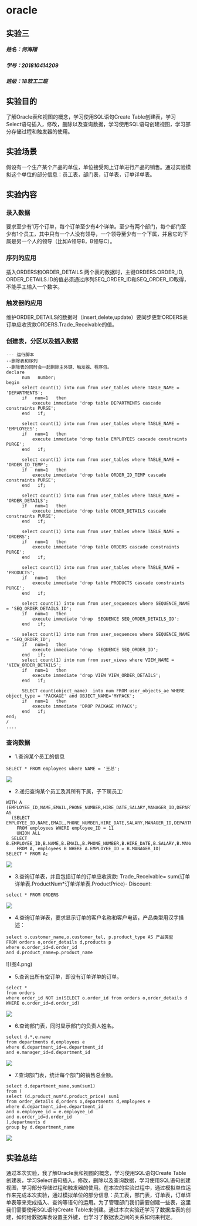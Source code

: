 # oracle
## 实验三
##### 姓名：何海翔 
##### 学号：201810414209
##### 班级：18软工二班

## 实验目的
了解Oracle表和视图的概念，学习使用SQL语句Create Table创建表，学习Select语句插入，修改，删除以及查询数据，学习使用SQL语句创建视图，学习部分存储过程和触发器的使用。
## 实验场景
假设有一个生产某个产品的单位，单位接受网上订单进行产品的销售。通过实验模拟这个单位的部分信息：员工表，部门表，订单表，订单详单表。
## 实验内容
### 录入数据
要求至少有1万个订单，每个订单至少有4个详单。至少有两个部门，每个部门至少有1个员工，其中只有一个人没有领导，一个领导至少有一个下属，并且它的下属是另一个人的领导（比如A领导B，B领导C）。
### 序列的应用
插入ORDERS和ORDER_DETAILS 两个表的数据时，主键ORDERS.ORDER_ID, ORDER_DETAILS.ID的值必须通过序列SEQ_ORDER_ID和SEQ_ORDER_ID取得，不能手工输入一个数字。
### 触发器的应用
维护ORDER_DETAILS的数据时（insert,delete,update）要同步更新ORDERS表订单应收货款ORDERS.Trade_Receivable的值。

### 创建表，分区以及插入数据
```
--- 运行脚本
--删除表和序列
--删除表的同时会一起删除主外键、触发器、程序包。
declare
      num   number;
begin
      select count(1) into num from user_tables where TABLE_NAME = 'DEPARTMENTS';
      if   num=1   then
          execute immediate 'drop table DEPARTMENTS cascade constraints PURGE';
      end   if;

      select count(1) into num from user_tables where TABLE_NAME = 'EMPLOYEES';
      if   num=1   then
          execute immediate 'drop table EMPLOYEES cascade constraints PURGE';
      end   if;

      select count(1) into num from user_tables where TABLE_NAME = 'ORDER_ID_TEMP';
      if   num=1   then
          execute immediate 'drop table ORDER_ID_TEMP cascade constraints PURGE';
      end   if;

      select count(1) into num from user_tables where TABLE_NAME = 'ORDER_DETAILS';
      if   num=1   then
          execute immediate 'drop table ORDER_DETAILS cascade constraints PURGE';
      end   if;

      select count(1) into num from user_tables where TABLE_NAME = 'ORDERS';
      if   num=1   then
          execute immediate 'drop table ORDERS cascade constraints PURGE';
      end   if;

      select count(1) into num from user_tables where TABLE_NAME = 'PRODUCTS';
      if   num=1   then
          execute immediate 'drop table PRODUCTS cascade constraints PURGE';
      end   if;

      select count(1) into num from user_sequences where SEQUENCE_NAME = 'SEQ_ORDER_DETAILS_ID';
      if   num=1   then
          execute immediate 'drop  SEQUENCE SEQ_ORDER_DETAILS_ID';
      end   if;

      select count(1) into num from user_sequences where SEQUENCE_NAME = 'SEQ_ORDER_ID';
      if   num=1   then
          execute immediate 'drop  SEQUENCE SEQ_ORDER_ID';
      end   if;
      select count(1) into num from user_views where VIEW_NAME = 'VIEW_ORDER_DETAILS';
      if   num=1   then
          execute immediate 'drop VIEW VIEW_ORDER_DETAILS';
      end   if;

      SELECT count(object_name)  into num FROM user_objects_ae WHERE object_type = 'PACKAGE' and OBJECT_NAME='MYPACK';
      if   num=1   then
          execute immediate 'DROP PACKAGE MYPACK';
      end   if;
end;
/
....
```


### 查询数据
* 1.查询某个员工的信息
```
SELECT * FROM employees where NAME = '王总';
```
![](图1.png)
* 2.递归查询某个员工及其所有下属，子下属员工:
```
WITH A (EMPLOYEE_ID,NAME,EMAIL,PHONE_NUMBER,HIRE_DATE,SALARY,MANAGER_ID,DEPARTMENT_ID) AS
  (SELECT EMPLOYEE_ID,NAME,EMAIL,PHONE_NUMBER,HIRE_DATE,SALARY,MANAGER_ID,DEPARTMENT_ID
    FROM employees WHERE employee_ID = 11
    UNION ALL
  SELECT B.EMPLOYEE_ID,B.NAME,B.EMAIL,B.PHONE_NUMBER,B.HIRE_DATE,B.SALARY,B.MANAGER_ID,B.DEPARTMENT_ID
    FROM A, employees B WHERE A.EMPLOYEE_ID = B.MANAGER_ID)
SELECT * FROM A;
```
![](图2.png)
* 3.查询订单表，并且包括订单的订单应收货款: Trade_Receivable= sum(订单详单表.ProductNum*订单详单表.ProductPrice)- Discount:
```
select * FROM ORDERS
```
![](图3.png)
* 4.查询订单详表，要求显示订单的客户名称和客户电话，产品类型用汉字描述：
```
select o.customer_name,o.customer_tel, p.product_type AS 产品类型
FROM orders o,order_details d,products p
where o.order_id=d.order_id
and d.product_name=p.product_name
```
!](图4.png)
* 5.查询出所有空订单，即没有订单详单的订单。
```
select * 
from orders
where order_id NOT in(SELECT o.order_id from orders o,order_details d WHERE o.order_id=d.order_id)
```
![](图5.png)
* 6.查询部门表，同时显示部门的负责人姓名。
```
select d.*,e.name
from departments d,employees e
where d.department_id=e.department_id
and e.manager_id=d.department_id
```
![](图6.png)
* 7.查询部门表，统计每个部门的销售总金额。
```
select d.department_name,sum(sum1)
from (
select (d.product_num*d.product_price) sum1
from order_details d,orders o,departments d,employees e
where d.department_id=e.department_id
and o.employee_id = e.employee_id
and o.order_id=d.order_id
),departments d
group by d.department_name
```
![](图7.png)

## 实验总结
通过本次实验，我了解Oracle表和视图的概念，学习使用SQL语句Create Table创建表，学习Select语句插入，修改，删除以及查询数据，学习使用SQL语句创建视图，学习部分存储过程和触发器的使用。在本次的实验过程中，通过模拟单位运作来完成本次实验，通过模拟单位的部分信息：员工表，部门表，订单表，订单详单表等来完成插入、查询等语句的运用。为了管理部门我们需要创建一些表，这里我们需要使用SQL语句Create Table来创建。通过本次实验还学习了数据库表的创建，如何给数据库表设置主外键，也学习了数据表之间的关系如何来判定。